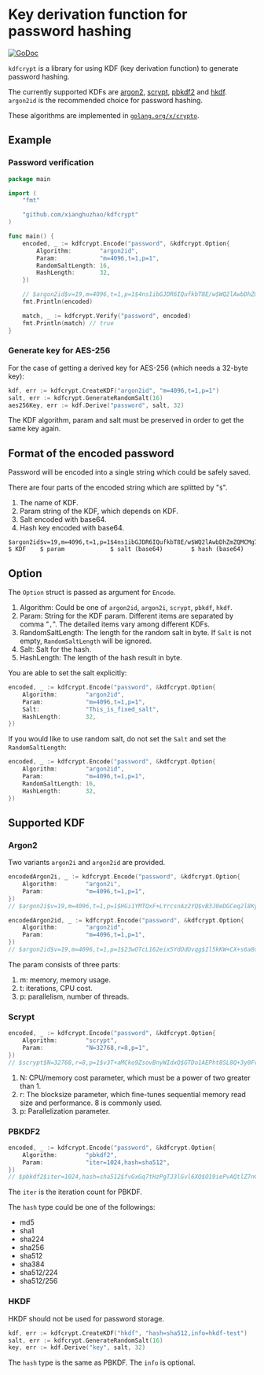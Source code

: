 # Key derivation function for password hashing

[![GoDoc](https://godoc.org/github.com/xianghuzhao/kdfcrypt?status.svg)](https://godoc.org/github.com/xianghuzhao/kdfcrypt)

`kdfcrypt` is a library for using KDF (key derivation function) to
generate password hashing.

The currently supported KDFs are
[argon2](https://en.wikipedia.org/wiki/Argon2),
[scrypt](https://en.bitcoinwiki.org/wiki/Scrypt),
[pbkdf2](https://en.wikipedia.org/wiki/PBKDF2) and
[hkdf](https://en.wikipedia.org/wiki/HKDF).
`argon2id` is the recommended choice for password hashing.

These algorithms are implemented in
[`golang.org/x/crypto`](https://godoc.org/golang.org/x/crypto).


## Example

### Password verification

```go
package main

import (
	"fmt"

	"github.com/xianghuzhao/kdfcrypt"
)

func main() {
	encoded, _ := kdfcrypt.Encode("password", &kdfcrypt.Option{
		Algorithm:        "argon2id",
		Param:            "m=4096,t=1,p=1",
		RandomSaltLength: 16,
		HashLength:       32,
	})

	// $argon2id$v=19,m=4096,t=1,p=1$4ns1ibGJDR6IQufkbT8E/w$WQ2lAwbDhZmZQMCMg74L00OHUFzn/IvbwDaxU6bgIys
	fmt.Println(encoded)

	match, _ := kdfcrypt.Verify("password", encoded)
	fmt.Println(match) // true
}
```


### Generate key for AES-256

For the case of getting a derived key for AES-256 (which needs a 32-byte key):

```go
kdf, err := kdfcrypt.CreateKDF("argon2id", "m=4096,t=1,p=1")
salt, err := kdfcrypt.GenerateRandomSalt(16)
aes256Key, err := kdf.Derive("password", salt, 32)
```

The KDF algorithm, param and salt must be preserved in order to get
the same key again.


## Format of the encoded password

Password will be encoded into a single string which could be safely
saved.

There are four parts of the encoded string which are splitted by "`$`".

1. The name of KDF.
2. Param string of the KDF, which depends on KDF.
3. Salt encoded with base64.
4. Hash key encoded with base64.

```
$argon2id$v=19,m=4096,t=1,p=1$4ns1ibGJDR6IQufkbT8E/w$WQ2lAwbDhZmZQMCMg74L00OHUFzn/IvbwDaxU6bgIys
$ KDF    $ param             $ salt (base64)        $ hash (base64)
```


## Option

The `Option` struct is passed as argument for `Encode`.

1. Algorithm: Could be one of `argon2id`, `argon2i`, `scrypt`, `pbkdf`,
   `hkdf`.
2. Param: String for the KDF param. Different items are separated by
   comma "`,`". The detailed items vary among different KDFs.
3. RandomSaltLength: The length for the random salt in byte. If `Salt`
   is not empty, `RandomSaltLength` will be ignored.
4. Salt: Salt for the hash.
5. HashLength: The length of the hash result in byte.

You are able to set the salt explicitly:

```go
encoded, _ := kdfcrypt.Encode("password", &kdfcrypt.Option{
	Algorithm:        "argon2id",
	Param:            "m=4096,t=1,p=1",
	Salt:             "This_is_fixed_salt",
	HashLength:       32,
})
```

If you would like to use random salt, do not set the `Salt` and set the
`RandomSaltLength`:

```go
encoded, _ := kdfcrypt.Encode("password", &kdfcrypt.Option{
	Algorithm:        "argon2id",
	Param:            "m=4096,t=1,p=1",
	RandomSaltLength: 16,
	HashLength:       32,
})
```

## Supported KDF

### Argon2

Two variants `argon2i` and `argon2id` are provided.

```go
encodedArgon2i, _ := kdfcrypt.Encode("password", &kdfcrypt.Option{
	Algorithm:        "argon2i",
	Param:            "m=4096,t=1,p=1",
})
// $argon2i$v=19,m=4096,t=1,p=1$HGi1YMTQxF+LYrcsnAz2YQ$vB3J0eDGCeq2l8Ky96OqB1P9rr8KPOQZzEScZnq1IUA

encodedArgon2id, _ := kdfcrypt.Encode("password", &kdfcrypt.Option{
	Algorithm:        "argon2id",
	Param:            "m=4096,t=1,p=1",
})
// $argon2id$v=19,m=4096,t=1,p=1$23wOTcL162eix5YdOdOvqg$Il5kKW+CX+s6a8d6LtEnQ5k0bvBnfkuZXKkXq+Krx1I
```

The param consists of three parts:

1. m: memory, memory usage.
2. t: iterations, CPU cost.
3. p: parallelism, number of threads.


### Scrypt

```go
encoded, _ := kdfcrypt.Encode("password", &kdfcrypt.Option{
	Algorithm:        "scrypt",
	Param:            "N=32768,r=8,p=1",
})
// $scrypt$N=32768,r=8,p=1$v3T+aMCko9ZsovBnyWIdxQ$GTDo1AEPht8SL8Q+3y0FvWpPvzn5ZZNpwoqG+WOLsyI
```

1. N: CPU/memory cost parameter, which must be a power of two greater
   than 1.
2. r: The blocksize parameter, which fine-tunes sequential memory read
   size and performance. 8 is commonly used.
3. p: Parallelization parameter.


### PBKDF2

```go
encoded, _ := kdfcrypt.Encode("password", &kdfcrypt.Option{
	Algorithm:        "pbkdf2",
	Param:            "iter=1024,hash=sha512",
})
// $pbkdf2$iter=1024,hash=sha512$fvGxGq7tHzPgTJ3lGvl6XQ$O19iePvAQtlZ7nC5f5cS4C76bur9qMLp6dlPdXFiFTc
```

The `iter` is the iteration count for PBKDF.

The `hash` type could be one of the followings:

* md5
* sha1
* sha224
* sha256
* sha512
* sha384
* sha512/224
* sha512/256


### HKDF

HKDF should not be used for password storage.

```go
kdf, err := kdfcrypt.CreateKDF("hkdf", "hash=sha512,info=hkdf-test")
salt, err := kdfcrypt.GenerateRandomSalt(16)
key, err := kdf.Derive("key", salt, 32)
```

The `hash` type is the same as PBKDF.
The `info` is optional.
